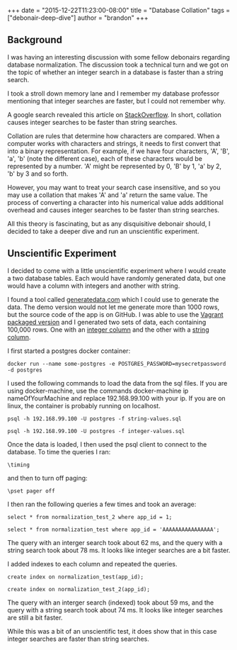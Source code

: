 +++
date = "2015-12-22T11:23:00-08:00"
title = "Database Collation"
tags = ["debonair-deep-dive"]
author = "brandon"
+++

## Background
I was having an interesting discussion with some fellow debonairs regarding database normalization. The discussion took a technical turn and we got on the topic of whether an integer search in a database is faster than a string search.

I took a stroll down memory lane and I remember my database professor mentioning that integer searches are faster, but I could not remember why.

A google search revealed this article on [StackOverflow](http://stackoverflow.com/questions/2346920/sql-select-speed-int-vs-varchar).
In short, collation causes integer searches to be faster than string searches.

Collation are rules that determine how characters are compared. When a computer works with characters and strings, it needs to first convert that into a binary representation. For example, if we have four characters, 'A', 'B', 'a', 'b' (note the different case), each of these characters would be represented by a number. 'A' might be represented by 0, 'B' by 1, 'a' by 2, 'b' by 3 and so forth.

However, you may want to treat your search case insensitive, and so you may use a collation that makes 'A' and 'a' return the same value. The process of converting a character into his numerical value adds additional overhead and causes integer searches to be faster than string searches.

All this theory is fascinating, but as any disquisitive debonair should, I decided to take a deeper dive and run an unscientific experiment.

## Unscientific Experiment
I decided to come with a little unscientific experiment where I would create a two database tables. Each would have randomly generated data, but one would have a column with integers and another with string.

I found a tool called [generatedata.com](http://www.generatedata.com/) which I could use to generate the data. The demo version would not let me generate more than 1000 rows, but the source code of the app is on GitHub. I was able to use the [Vagrant packaged version](https://github.com/benkeen/generatedata-vagrant) and I generated two sets of data, each containing 100,000 rows. One with an [integer column](https://gist.github.com/chothia/5a8280f0c6b08b22a1d8) and the other with a [string column](https://gist.github.com/chothia/4eb61c4bd0b5a0450360).

I first started a postgres docker container:

`docker run --name some-postgres -e POSTGRES_PASSWORD=mysecretpassword -d postgres` 

I used the following commands to load the data from the sql files. If you are using docker-machine, use the commands docker-machine ip nameOfYourMachine and replace 192.168.99.100 with your ip. If you are on linux, the container is probably running on localhost.

`psql -h 192.168.99.100 -U postgres -f string-values.sql`

`psql -h 192.168.99.100 -U postgres -f integer-values.sql`

Once the data is loaded, I then used the psql client to connect to the database. To time the queries I ran:

`\timing`

and then to turn off paging:

`\pset pager off`

I then ran the following queries a few times and took an average:

`select * from normalization_test_2 where app_id = 1;`

`select * from normalization_test where app_id = 'AAAAAAAAAAAAAAAA';`

The query with an interger search took about 62 ms, and the query with a string search took about 78 ms. It looks like integer searches are a bit faster.

I added indexes to each column and repeated the queries.

`create index on normalization_test(app_id);`

`create index on normalization_test_2(app_id);`

The query with an interger search (indexed) took about 59 ms, and the query with a string search took about 74 ms. It looks like integer searches are still a bit faster.

While this was a bit of an unscientific test, it does show that in this case integer searches are faster than string searches.
